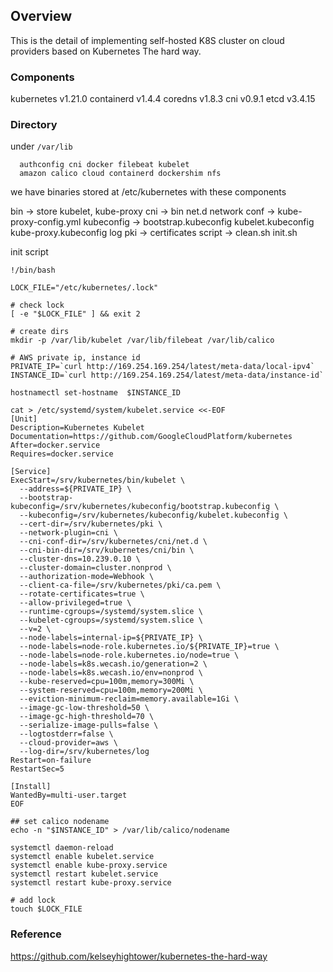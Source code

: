 
## Overview

This is the detail of implementing self-hosted K8S cluster on cloud providers based on Kubernetes The hard way.

### Components

kubernetes v1.21.0
containerd v1.4.4
coredns v1.8.3
cni v0.9.1
etcd v3.4.15

### Directory

under `/var/lib`
```
  authconfig cni docker filebeat kubelet
  amazon calico cloud containerd dockershim nfs      
```

we have binaries stored at /etc/kubernetes with these components

bin -> store kubelet, kube-proxy
cni -> bin net.d network
conf -> kube-proxy-config.yml
kubeconfig -> bootstrap.kubeconfig kubelet.kubeconfig kube-proxy.kubeconfig
log
pki -> certificates
script -> clean.sh init.sh

init script

```
!/bin/bash

LOCK_FILE="/etc/kubernetes/.lock"

# check lock
[ -e "$LOCK_FILE" ] && exit 2

# create dirs
mkdir -p /var/lib/kubelet /var/lib/filebeat /var/lib/calico

# AWS private ip, instance id
PRIVATE_IP=`curl http://169.254.169.254/latest/meta-data/local-ipv4`
INSTANCE_ID=`curl http://169.254.169.254/latest/meta-data/instance-id`

hostnamectl set-hostname  $INSTANCE_ID

cat > /etc/systemd/system/kubelet.service <<-EOF
[Unit]
Description=Kubernetes Kubelet
Documentation=https://github.com/GoogleCloudPlatform/kubernetes
After=docker.service
Requires=docker.service

[Service]
ExecStart=/srv/kubernetes/bin/kubelet \
  --address=${PRIVATE_IP} \
  --bootstrap-kubeconfig=/srv/kubernetes/kubeconfig/bootstrap.kubeconfig \
  --kubeconfig=/srv/kubernetes/kubeconfig/kubelet.kubeconfig \
  --cert-dir=/srv/kubernetes/pki \
  --network-plugin=cni \
  --cni-conf-dir=/srv/kubernetes/cni/net.d \
  --cni-bin-dir=/srv/kubernetes/cni/bin \
  --cluster-dns=10.239.0.10 \
  --cluster-domain=cluster.nonprod \
  --authorization-mode=Webhook \
  --client-ca-file=/srv/kubernetes/pki/ca.pem \
  --rotate-certificates=true \
  --allow-privileged=true \
  --runtime-cgroups=/systemd/system.slice \
  --kubelet-cgroups=/systemd/system.slice \
  --v=2 \
  --node-labels=internal-ip=${PRIVATE_IP} \
  --node-labels=node-role.kubernetes.io/${PRIVATE_IP}=true \
  --node-labels=node-role.kubernetes.io/node=true \
  --node-labels=k8s.wecash.io/generation=2 \
  --node-labels=k8s.wecash.io/env=nonprod \
  --kube-reserved=cpu=100m,memory=300Mi \
  --system-reserved=cpu=100m,memory=200Mi \
  --eviction-minimum-reclaim=memory.available=1Gi \
  --image-gc-low-threshold=50 \
  --image-gc-high-threshold=70 \
  --serialize-image-pulls=false \
  --logtostderr=false \
  --cloud-provider=aws \
  --log-dir=/srv/kubernetes/log
Restart=on-failure
RestartSec=5

[Install]
WantedBy=multi-user.target
EOF

## set calico nodename
echo -n "$INSTANCE_ID" > /var/lib/calico/nodename

systemctl daemon-reload
systemctl enable kubelet.service
systemctl enable kube-proxy.service
systemctl restart kubelet.service
systemctl restart kube-proxy.service

# add lock
touch $LOCK_FILE
```


### Reference
https://github.com/kelseyhightower/kubernetes-the-hard-way